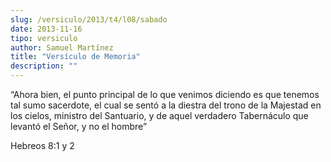 ```yaml
---
slug: /versiculo/2013/t4/l08/sabado
date: 2013-11-16
tipo: versiculo
author: Samuel Martínez
title: "Versículo de Memoria"
description: ""
---
```


“Ahora bien, el punto principal de lo que venimos diciendo es que tenemos tal sumo sacerdote, el cual se sentó a la diestra del trono de la Majestad en los cielos, ministro del Santuario, y de aquel verdadero Tabernáculo que levantó el Señor, y no el hombre”

Hebreos 8:1 y 2
